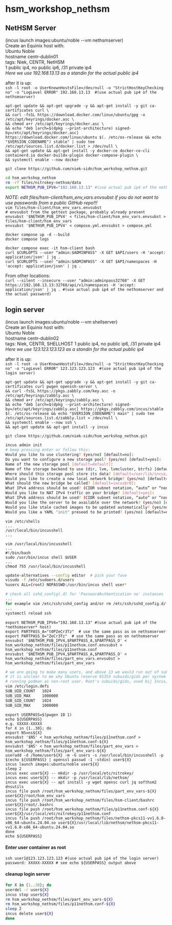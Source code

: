 # hsm_workshop_nethsm

## NetHSM Server
(incus launch images:ubuntu/noble --vm nethsmserver)  
Create an Equinix host with:  
  Ubuntu Noble  
  hostname centr-dublin01  
  tags: Niek, CENTR, NetHSM  
  1 public ip4, no public ip6, /31 private ip4  
*Here we use 192.168.13.13 as a standin for the actual public ip4*

after it is up:  
`ssh -l root -o UserKnownHostsFile=/dev/null -o "StrictHostKeyChecking no" -o "LogLevel ERROR" 192.168.13.13  #(use actual pub ip4 of the nethsmserver)`  

`apt-get update && apt-get upgrade -y && apt-get install -y git ca-certificates curl \`  
`&& curl -fsSL https://download.docker.com/linux/ubuntu/gpg -o /etc/apt/keyrings/docker.asc \`  
`&& chmod a+r /etc/apt/keyrings/docker.asc \`  
`&& echo "deb [arch=$(dpkg --print-architecture) signed-by=/etc/apt/keyrings/docker.asc] https://download.docker.com/linux/ubuntu $(. /etc/os-release && echo "$VERSION_CODENAME") stable" | sudo tee /etc/apt/sources.list.d/docker.list > /dev/null \`  
`&& apt-get update && apt-get install -y docker-ce docker-ce-cli containerd.io docker-buildx-plugin docker-compose-plugin \`  
`&& systemctl enable --now docker`

`git clone https://github.com/niek-sidn/hsm_workshop_nethsm.git`

``` bash
cd hsm_workshop_nethsm
rm -rf files/nitrokey-nethsm/data
export NETHSM_PUB_IPV4="192.168.13.13" #(use actual pub ip4 of the nethsmserver)
```

*NOTE: edit files/hsm-client/hsm_env_vars.envsubst if you do not want to use passwords from a public GitHub repo!!!*  
`vim files/hsm-client/hsm_env_vars.envsubst`  
`# envsubst from the gettext package, probably already present`  
`envsubst '$NETHSM_PUB_IPV4' < files/hsm-client/hsm_env_vars.envsubst > files/hsm-client/hsm_env_vars`  
`envsubst '$NETHSM_PUB_IPV4' < compose.yml.envsubst > compose.yml`  

`docker compose up -d --build`  
`docker compose logs`

`docker compose exec -it hsm-client bash`  
`curl $CURLOPTS --user "admin:$ADMINPASS" -X GET $API/users -H 'accept: application/json' | jq .`  
`curl $CURLOPTS --user "admin:$ADMINPASS" -X GET $API/namespaces -H 'accept: application/json' | jq .`  

From other locations:  
`curl --silent --insecure --user "admin:adminpass32768" -X GET https://192.168.13.13:32768/api/v1/namespaces -H 'accept: application/json' | jq . #(use actual pub ip4 of the nethsmserver and the actual password)`  

## login server
(incus launch images:ubuntu/noble --vm shellserver)  
Create an Equinix host with:  
  Ubuntu Noble  
  hostname centr-dublin02  
  tags: Niek, CENTR, SHELLHOST
  1 public ip4, no public ip6, /31 private ip4  
*Here we use 123.123.123.123 as a standin for the actual public ip4*

after it is up:  
`ssh -l root -o UserKnownHostsFile=/dev/null -o "StrictHostKeyChecking no" -o "LogLevel ERROR" 123.123.123.123  #(use actual pub ip4 of the login server)`

`apt-get update && apt-get upgrade -y && apt-get install -y git ca-certificates curl pwgen openssh-server \`  
`&& curl -fsSL https://pkgs.zabbly.com/key.asc -o /etc/apt/keyrings/zabbly.asc \`  
`&& chmod a+r /etc/apt/keyrings/zabbly.asc \`  
`&& echo "deb [arch=$(dpkg --print-architecture) signed-by=/etc/apt/keyrings/zabbly.asc] https://pkgs.zabbly.com/incus/stable $(. /etc/os-release && echo "$VERSION_CODENAME") main" | sudo tee /etc/apt/sources.list.d/zabbly.list > /dev/null \`  
`&& systemctl enable --now ssh \`  
`&& apt-get update && apt-get install -y incus`  

`git clone https://github.com/niek-sidn/hsm_workshop_nethsm.git`  

``` bash
incus admin init
# keep pressing enter or follow this:
Would you like to use clustering? (yes/no) [default=no]:
Do you want to configure a new storage pool? (yes/no) [default=yes]:
Name of the new storage pool [default=default]:
Name of the storage backend to use (dir, lvm, lvmcluster, btrfs) [default=btrfs]: dir
Where should this storage pool store its data? [default=/var/lib/incus/storage-pools/default]:
Would you like to create a new local network bridge? (yes/no) [default=yes]:
What should the new bridge be called? [default=incusbr0]:
What IPv4 address should be used? (CIDR subnet notation, “auto” or “none”) [default=auto]: 10.165.184.1/24
Would you like to NAT IPv4 traffic on your bridge? [default=yes]:
What IPv6 address should be used? (CIDR subnet notation, “auto” or “none”) [default=auto]: none
Would you like the server to be available over the network? (yes/no) [default=no]:
Would you like stale cached images to be updated automatically? (yes/no) [default=yes]:
Would you like a YAML "init" preseed to be printed? (yes/no) [default=no]: no
```

`vim /etc/shells`  
`...`  
`/usr/local/bin/incusshell`  
`...`

`vim /usr/local/bin/incusshell`  
`...`  
`#!/bin/bash`  
`sudo /usr/bin/incus shell $USER`  
`...`  
`chmod 755 /usr/local/bin/incusshell`

``` bash
update-alternatives --config editor  # pick your fave
visudo -f /etc/sudoers.d/users
%users ALL=(root) NOPASSWD:/usr/bin/incus shell user*
```

``` bash
# check all sshd_config(.d) for 'PasswordAuthentication no' instances
...
for example vim /etc/ssh/sshd_config and/or rm /etc/ssh/sshd_config.d/*
...
systemctl reload ssh
```

`export NETHSM_PUB_IPV4="192.168.13.13" #(use actual pub ip4 of the *nethsmserver* host)`  
`export PARTPASS_A="t0PZeCr3Tz"  # use the same pass as on nethsmserver`  
`export PARTPASS_O="ZeCr3Tz"  # use the same pass as on nethsmserver`  
`envsubst '$NETHSM_PUB_IPV4,$PARTPASS_A,$PARTPASS_O' < hsm_workshop_nethsm/files/p11nethsm.conf.envsubst > hsm_workshop_nethsm/files/p11nethsm.conf`  
`envsubst '$NETHSM_PUB_IPV4,$PARTPASS_A,$PARTPASS_O' < hsm_workshop_nethsm/files/part_env_vars.envsubst > hsm_workshop_nethsm/files/part_env_vars`  

``` bash
# we are going to make many users, and above 13 we would run out of subuids on the default settings.
# it is unclear to me why Ubuntu reserve 65353 subuids/gids per system user. Possibly for things like
# running podman as non-root user. Root's subuids/gids, used bij Incus, are in /etc/subuid & /etc/subgid
vim /etc/login.defs
SUB_UID_COUNT   1024
SUB_UID_MAX		1000000
SUB_GID_COUNT   1024
SUB_GID_MAX		1000000
```

`export USERPASS=$(pwgen 10 1)`  
`echo ${USERPASS}`  
`e.g. XXXXX-XXXXX`  
`for X in {1..30}; do`  
`export NS=ns${X}`  
`envsubst '$NS' < hsm_workshop_nethsm/files/p11nethsm.conf >  hsm_workshop_nethsm/files/p11nethsm.conf-${X}`  
`envsubst '$NS' < hsm_workshop_nethsm/files/part_env_vars >  hsm_workshop_nethsm/files/part_env_vars-${X}`  
`useradd -d /home/user${X} -m -G users -s /usr/local/bin/incusshell -p $(echo ${USERPASS} | openssl passwd -1 -stdin) user${X}`  
`incus launch images:ubuntu/noble user${X}`  
`sleep 2`  
`incus exec user${X} -- mkdir -p /usr/local/etc/nitrokey/`  
`incus exec user${X} -- mkdir -p /usr/local/lib/nethsm/`  
`incus exec user${X} -- apt install -y wget opensc curl jq softhsm2 dnsutils`  
`incus file push /root/hsm_workshop_nethsm/files/part_env_vars-${X} user${X}/root/hsm_env_vars`  
`incus file push /root/hsm_workshop_nethsm/files/hsm-client/bashrc user${X}/root/.bashrc`  
`incus file push /root/hsm_workshop_nethsm/files/p11nethsm.conf-${X} user${X}/usr/local/etc/nitrokey/p11nethsm.conf`  
`incus file push /root/hsm_workshop_nethsm/files/nethsm-pkcs11-vv1.6.0-x86_64-ubuntu.24.04.so user${X}/usr/local/lib/nethsm/nethsm-pkcs11-vv1.6.0-x86_64-ubuntu.24.04.so`  
`done`  
`echo ${USERPASS}`  


#### Enter user container as root
`ssh user1@123.123.123.123 #(use actual pub ip4 of the login server)`  
`password: XXXXX-XXXXX # see echo ${USERPASS} output above`  

#### cleanup login server
``` bash
for X in {1..30}; do
userdel -r user${X}
incus stop user${X}
rm hsm_workshop_nethsm/files/part_env_vars-${X}
rm hsm_workshop_nethsm/files/p11nethsm.conf-${X}
sleep 2
incus delete user${X}
done
```

